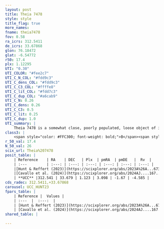 ```yaml
---
layout: post
title: Theia 7478
style: style
title_flag: true
more_names: 
fname: theia7478
fov: 0.58
ra_icrs: 312.5411
de_icrs: 33.67868
glon: 76.18472
glat: -6.54772
r50: 17.4
plx: 1.12295
UTI: "0.30"
UTI_COLOR: "#fee2c7"
UTI_C_N_COL: "#fdd9c3"
UTI_C_dens_COL: "#fdd9c3"
UTI_C_C3_COL: "#ffffe8"
UTI_C_lit_COL: "#fdd7c3"
UTI_C_dup_COL: "#a6cab9"
UTI_C_N: 0.26
UTI_C_dens: 0.26
UTI_C_C3: 0.5
UTI_C_lit: 0.25
UTI_C_dup: 1.0
UTI_summary: |
    Theia 7478 is a somewhat close, poorly populated, loose object of intermediate C3 quality. It was recently reported in the literature.
class3: |
    <span style="color: #FFC300; font-weight: bold;">B</span><span style="color: #FFC300; font-weight: bold;">B</span>
r_50_val: 17.4
N_50_val: 26
scix_url: Theia%207478
posit_table: |
    | Reference    | RA    | DEC   | Plx  | pmRA  | pmDE   |  Rv  |
    | :---         | :---: | :---: | :---: | :---: | :---: | :---: |
    |[Hunt & Reffert (2023)](https://scixplorer.org/abs/2023A%26A...673A.114H) | 312.765 | 33.806 | 1.092 | 3.207 | -1.659 | -5.556 |
    |[Cavallo et al. (2024)](https://scixplorer.org/abs/2024AJ....167...12C) | 312.436 | 33.71 | 1.119 | -- | -- | -- |
    | **UCC** |312.541 | 33.679 | 1.123 | 3.098 | -1.67 | -4.585 | 
cds_radec: 312.5411,+33.67868
carousel: UCC_HUNT23
fpars_table: |
    | Reference |  Values |
    | :---  |  :---:  |
    | [Hunt & Reffert (2023)](https://scixplorer.org/abs/2023A%26A...673A.114H) | `AV50=0.165, diffAV50=0.327, MOD50=9.67, logAge50=8.236` |
    | [Cavallo et al. (2024)](https://scixplorer.org/abs/2024AJ....167...12C) | `AV50=0.49, dMod50=9.64, logAge50=8.23, [Fe/H]50=-0.12` |
shared_table: |
    
---
```

